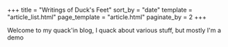 +++
title = "Writings of Duck's Feet"
sort_by = "date"
template = "article_list.html"
page_template = "article.html"
paginate_by = 2
+++

Welcome to my quack'in blog, I quack about various stuff, but mostly I'm a demo
